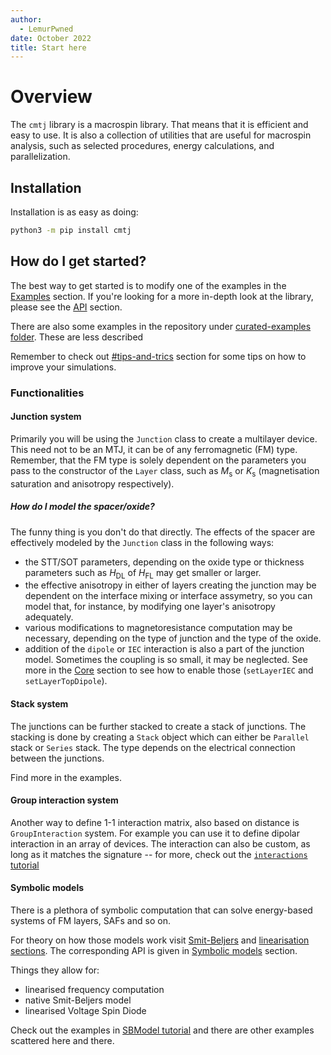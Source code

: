 ```yaml
---
author:
  - LemurPwned
date: October 2022
title: Start here
---
```


# Overview

The `cmtj` library is a macrospin library. That means that it is efficient and easy to use. It is also a collection of utilities that are useful for macrospin analysis, such as selected procedures, energy calculations, and parallelization.

## Installation

Installation is as easy as doing:

```bash
python3 -m pip install cmtj
```

## How do I get started?

The best way to get started is to modify one of the examples in the [Examples](#CMTJBindingsTutorial) section.
If you're looking for a more in-depth look at the library, please see the [API](#API) section.

There are also some examples in the repository under [curated-examples folder](https://github.com/LemurPwned/cmtj/tree/master/curated-examples). These are less described

Remember to check out [#tips-and-trics](./tipsandtricks.md) section for some tips on how to improve your simulations.

### Functionalities

#### Junction system

Primarily you will be using the `Junction` class to create a multilayer device. This need not to be an MTJ, it can be of any ferromagnetic (FM) type. Remember, that the FM type is solely dependent on the parameters you pass to the constructor of the `Layer` class, such as $M_\textrm{s}$ or $K_\textrm{s}$ (magnetisation saturation and anisotropy respectively).

##### How do I model the spacer/oxide?

The funny thing is you don't do that directly. The effects of the spacer are effectively modeled by the `Junction` class in the following ways:

- the STT/SOT parameters, depending on the oxide type or thickness parameters such as $H_\textrm{DL}$ of $H_\textrm{FL}$ may get smaller or larger.
- the effective anisotropy in either of layers creating the junction may be dependent on the interface mixing or interface assymetry, so you can model that, for instance, by modifying one layer's anisotropy adequately.
- various modifications to magnetoresistance computation may be necessary, depending on the type of junction and the type of the oxide.
- addition of the `dipole` or `IEC` interaction is also a part of the junction model. Sometimes the coupling is so small, it may be neglected. See more in the [Core](#gen-docs/cmtj.md) section to see how to enable those (`setLayerIEC` and `setLayerTopDipole`).

#### Stack system

The junctions can be further stacked to create a stack of junctions. The stacking is done by creating a `Stack` object which can either be `Parallel` stack or `Series` stack. The type depends on the electrical connection between the junctions.

Find more in the examples.

#### Group interaction system

Another way to define 1-1 interaction matrix, also based on distance is `GroupInteraction` system. For example you can use it to define dipolar interaction in an array of devices. The interaction can also be custom, as long as it matches the signature -- for more, check out the [`interactions` tutorial](./tutorials/interactions.ipynb)

#### Symbolic models

There is a plethora of symbolic computation that can solve energy-based systems of FM layers, SAFs and so on.

For theory on how those models work visit [Smit-Beljers](./physics/sb-model.md) and [linearisation sections](./physics/linearisation.md). The corresponding API is given in [Symbolic models](./api/models/sb-general-reference.md) section.

Things they allow for:

- linearised frequency computation
- native Smit-Beljers model
- linearised Voltage Spin Diode

Check out the examples in [SBModel tutorial](./tutorials/SBModel.ipynb) and there are other examples scattered here and there.
